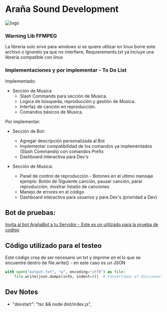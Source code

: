 # Araña Sound Development
![logo](https://github.com/BrayanBCode/SpiderBot/assets/134159765/527b4a22-a501-4ba1-b2bf-d7eefd0e9fa4)

### Warning Lib FFMPEG
La libreria solo srive para windows si se quiere utilizar en linux borre este archivo o ignorelo ya que no interfiere, Requierements.txt ya incluye una libreria compatible con linux 

### Implementaciones y por implementar - To Do List

Implementado:
+ Sección de Musica
	+ Slash Commands para sección de Musica.
	+ Logica de búsqueda, reproducción y gestión de Musica.
	+ Interfaz de canción en reproducción.
	+ Comandos básicos de Musica.

Por implementar:
+ Sección de Bot:
	+ Agregar descripción personalizada al Bot
	+ Implementar compatibilidad de los comandos ya implementados (Slash Commands) con comandos Prefix
	+ Dashboard interactiva para Dev's

+ Sección de Musica:
	+ Panel de control de reproducción - Botones en el ultimo mensaje ejemplo: Botón de Siguiente canción, pausar canción, parar reproducción, mostrar listado de canciones
	+ Manejo de errores en el código
	+ Dashboard interactiva para usuarios y para Dev's (prioridad a Dev)

## Bot de pruebas: 

[Invita al bot ArañaBot a tu Servidor - Este es un utilizado para la prueba de codigo](https://discord.com/oauth2/authorize?client_id=1114600638043660288&permissions=8&scope=bot+applications.commands)

## Código utilizado para el testeo

Este código crea de ser necesario un txt y imprime en el lo que se encuentre dentro de file.write() - en este caso es un JSON
```python
with open("output.txt", "w", encoding="utf8") as file:
    file.write(json.dumps(info, indent=4))  # Convertimos el diccionario a una cadena JSON para escribirlo en el archivo
```

## Dev Notes

- "devstart": "tsc && node dist/index.js",

